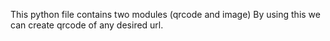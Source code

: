 This python file contains two modules (qrcode and image)
By using this we can create qrcode of any desired url.